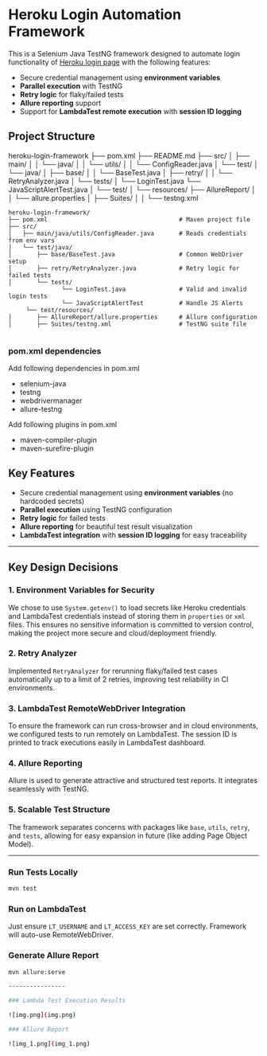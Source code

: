 # Heroku Login Automation Framework

This is a Selenium Java TestNG framework designed to automate login functionality of [Heroku login page](https://the-internet.herokuapp.com/login) with the following features:

- Secure credential management using **environment variables**
- **Parallel execution** with TestNG
- **Retry logic** for flaky/failed tests
- **Allure reporting** support
- Support for **LambdaTest remote execution** with **session ID logging**

## Project Structure

heroku-login-framework
├── pom.xml
├── README.md
├── src/
│   ├── main/
│   │   └── java/
│   │       └── utils/
│   │           └── ConfigReader.java
│   └── test/
│       └── java/
│           ├── base/
│           │   └── BaseTest.java
│           ├── retry/
│           │   └── RetryAnalyzer.java
│           └── tests/
│               └── LoginTest.java
                └── JavaScriptAlertTest.java
│   └── test/
│       └── resources/
            ├── AllureReport/
│           │   └── allure.properties
│           ├── Suites/
│           │   └── testng.xml

```
heroku-login-framework/
├── pom.xml                                     # Maven project file            
├── src/
│   ├── main/java/utils/ConfigReader.java       # Reads credentials from env vars
│   └── test/java/
│       ├── base/BaseTest.java                  # Common WebDriver setup
│       ├── retry/RetryAnalyzer.java            # Retry logic for failed tests
│       └── tests/
               └── LoginTest.java               # Valid and invalid login tests
               └── JavaScriptAlertTest          # Handle JS Alerts
     └── test/resources/
│       ├── AllureReport/allure.properties      # Allure configuration
│       ├── Suites/testng.xml                   # TestNG suite file


```

### pom.xml dependencies
Add following dependencies in pom.xml

- selenium-java
- testng
- webdrivermanager
- allure-testng

Add following plugins in pom.xml

- maven-compiler-plugin
- maven-surefire-plugin

## Key Features
- Secure credential management using **environment variables** (no hardcoded secrets)
- **Parallel execution** using TestNG configuration
- **Retry logic** for failed tests
- **Allure reporting** for beautiful test result visualization
- **LambdaTest integration** with **session ID logging** for easy traceability



------------


## Key Design Decisions

### 1. **Environment Variables for Security**
We chose to use `System.getenv()` to load secrets like Heroku credentials and LambdaTest credentials instead of storing them in `properties` or `xml` files. This ensures no sensitive information is committed to version control, making the project more secure and cloud/deployment friendly.

### 2. **Retry Analyzer**
Implemented `RetryAnalyzer` for rerunning flaky/failed test cases automatically up to a limit of 2 retries, improving test reliability in CI environments.

### 3. **LambdaTest RemoteWebDriver Integration**
To ensure the framework can run cross-browser and in cloud environments, we configured tests to run remotely on LambdaTest. The session ID is printed to track executions easily in LambdaTest dashboard.

### 4. **Allure Reporting**
Allure is used to generate attractive and structured test reports. It integrates seamlessly with TestNG.

### 5. **Scalable Test Structure**
The framework separates concerns with packages like `base`, `utils`, `retry`, and `tests`, allowing for easy expansion in future (like adding Page Object Model).



-------------


### Run Tests Locally

```bash
mvn test
```

### Run on LambdaTest
Just ensure `LT_USERNAME` and `LT_ACCESS_KEY` are set correctly. Framework will auto-use RemoteWebDriver.

### Generate Allure Report

```bash
mvn allure:serve

----------------

### Lambda Test Execution Results

![img.png](img.png)

### Allure Report

![img_1.png](img_1.png)
